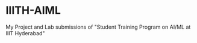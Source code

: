 # IIITH-AIML
My Project and Lab submissions of "Student Training Program on AI/ML at IIIT Hyderabad"
